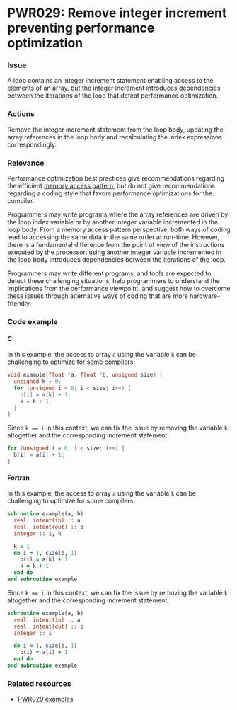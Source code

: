 # PWR029: Remove integer increment preventing performance optimization

### Issue

A loop contains an integer increment statement enabling access to the elements
of an array, but the integer increment introduces dependencies between the
iterations of the loop that defeat performance optimization.

### Actions

Remove the integer increment statement from the loop body, updating the array
references in the loop body and recalculating the index expressions
correspondingly.

### Relevance

Performance optimization best practices give recommendations regarding the
efficient [memory access pattern](../../Glossary/Memory-access-pattern.md), but do
not give recommendations regarding a coding style that favors performance
optimizations for the compiler.

Programmers may write programs where the array references are driven by the loop
index variable or by another integer variable incremented in the loop body. From
a memory access pattern perspective, both ways of coding lead to accessing the
same data in the same order at run-time. However, there is a fundamental
difference from the point of view of the instructions executed by the processor:
using another integer variable incremented in the loop body introduces
dependencies between the iterations of the loop.

Programmers may write different programs, and tools are expected to detect these
challenging situations, help programmers to understand the implications from the
performance viewpoint, and suggest how to overcome these issues through
alternative ways of coding that are more hardware-friendly.

### Code example

#### C

In this example, the access to array `a` using the variable `k` can be
challenging to optimize for some compilers:

```c
void example(float *a, float *b, unsigned size) {
  unsigned k = 0;
  for (unsigned i = 0; i < size; i++) {
    b[i] = a[k] + 1;
    k = k + 1;
  }
}
```

Since `k == i` in this context, we can fix the issue by removing the variable
`k` altogether and the corresponding increment statement:

```c
for (unsigned i = 0; i < size; i++) {
  b[i] = a[i] + 1;
}
```

#### Fortran

In this example, the access to array `a` using the variable `k` can be
challenging to optimize for some compilers:

```fortran
subroutine example(a, b)
  real, intent(in) :: a
  real, intent(out) :: b
  integer :: i, k

  k = 1
  do i = 1, size(b, 1)
    b(i) = a(k) + 1
    k = k + 1
  end do
end subroutine example
```

Since `k == i` in this context, we can fix the issue by removing the variable
`k` altogether and the corresponding increment statement:

```fortran
subroutine example(a, b)
  real, intent(in) :: a
  real, intent(out) :: b
  integer :: i

  do i = 1, size(b, 1)
    b(i) = a(i) + 1
  end do
end subroutine example
```

### Related resources

* [PWR029 examples](https://github.com/codee-com/open-catalog/tree/main/Checks/PWR029/)
